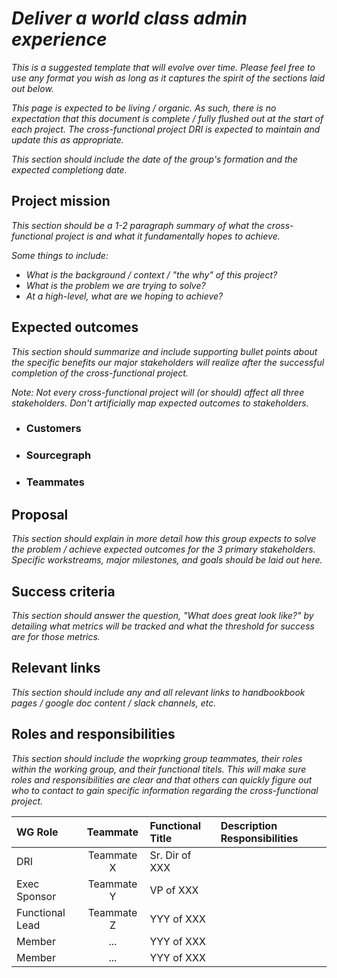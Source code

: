 # _Deliver a world class admin experience_

_This is a suggested template that will evolve over time. Please feel free to use any format you wish as long as it captures the spirit of the sections laid out below._

_This page is expected to be living / organic. As such, there is no expectation that this document is complete / fully flushed out at the start of each project. The cross-functional project DRI is expected to maintain and update this as appropriate._

_This section should include the date of the group's formation and the expected completiong date._

## Project mission

_This section should be a 1-2 paragraph summary of what the cross-functional project is and what it fundamentally hopes to achieve._

_Some things to include:_

- _What is the background / context / "the why" of this project?_
- _What is the problem we are trying to solve?_
- _At a high-level, what are we hoping to achieve?_

## Expected outcomes

_This section should summarize and include supporting bullet points about the specific benefits our major stakeholders will realize after the successful completion of the cross-functional project._

_Note: Not every cross-functional project will (or should) affect all three stakeholders. Don't artificially map expected outcomes to stakeholders._

- ### Customers

- ### Sourcegraph

- ### Teammates

## Proposal

_This section should explain in more detail how this group expects to solve the problem / achieve expected outcomes for the 3 primary stakeholders. Specific workstreams, major milestones, and goals should be laid out here._

## Success criteria

_This section should answer the question, "What does great look like?" by detailing what metrics will be tracked and what the threshold for success are for those metrics._

## Relevant links

_This section should include any and all relevant links to handbookbook pages / google doc content / slack channels, etc._

## Roles and responsibilities

_This section should include the woprking group teammates, their roles within the working group, and their functional titels. This will make sure roles and responsibilities are clear and that others can quickly figure out who to contact to gain specific information regarding the cross-functional project._

| WG Role         |  Teammate  | Functional Title | Description Responsibilities |
| :-------------- | :--------: | :--------------- | :--------------------------- |
| DRI             | Teammate X | Sr. Dir of XXX   |                              |
| Exec Sponsor    | Teammate Y | VP of XXX        |                              |
| Functional Lead | Teammate Z | YYY of XXX       |                              |
| Member          |    ...     | YYY of XXX       |                              |
| Member          |    ...     | YYY of XXX       |                              |
